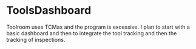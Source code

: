 # ToolsDashboard

Toolroom uses TCMax and the program is excessive. I plan to start with a basic dashboard and then to integrate the tool tracking and then the tracking of inspections.
